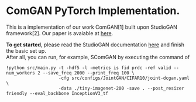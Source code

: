 # ComGAN PyTorch Implementation. 
This is a implementation of our work ComGAN[1] built upon StudioGAN framework[2]. Our paper is avaiable at [here](https://arxiv.org/abs/2304.12098).


**To get started**, please read the StudioGAN documentation [here](https://github.com/POSTECH-CVLab/PyTorch-StudioGAN) and finish the basic set up. \
After all, you can run, for example, SComGAN by executing the command of 

```
!python src/main.py -t -hdf5 -l -metrics is fid prdc -ref valid --num_workers 2 --save_freq 2000 --print_freq 100 \
                    -cfg src/configs/JointGAN/CIFAR10/joint-dcgan.yaml \
                    -data ./tiny-imagenet-200 -save . --post_resizer friendly --eval_backbone InceptionV3_tf
```
